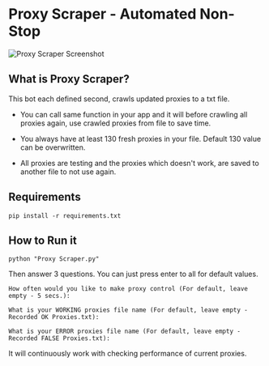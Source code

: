 # Proxy Scraper - Automated Non-Stop

![Proxy Scraper Screenshot](https://github.com/berkaymizrak/Proxy-Scraper/blob/master/Functions/proxy_scraper_screen.png?raw=true)

## What is Proxy Scraper?

This bot each defined second, crawls updated proxies to a txt file.

* You can call same function in your app and it will before crawling all proxies again, use crawled proxies from file to save time.

* You always have at least 130 fresh proxies in your file. Default 130 value can be overwritten.

* All proxies are testing and the proxies which doesn't work, are saved to another file to not use again.

## Requirements

```
pip install -r requirements.txt
```

## How to Run it

```
python "Proxy Scraper.py"
```

Then answer 3 questions. You can just press enter to all for default values.

```
How often would you like to make proxy control (For default, leave empty - 5 secs.):
```

```
What is your WORKING proxies file name (For default, leave empty - Recorded OK Proxies.txt): 
```

```
What is your ERROR proxies file name (For default, leave empty - Recorded FALSE Proxies.txt): 
```

It will continuously work with checking performance of current proxies.

